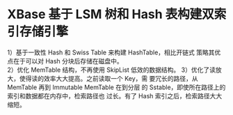 # XBase 基于 LSM 树和 Hash 表构建双索引存储引擎
1）基于一致性 Hash 和 Swiss Table 来构建 HashTable，相比开链式
策略其优点在于可以对 Hash 分块后存储在磁盘中。   
2）优化 MemTable 结构，不再使用 SkipList 低效的数据结构。 
3）优化了读放大，使得读的效率大大提高。之前读取一个 Key，需
要冗长的路径，从 MemTable 再到 Immutable MemTable 在到分层
的 Sstable，即使所在路径上的索引和数据都在内存中，检索路径也
过长。有了 Hash 索引之后，检索路径大大缩短。

